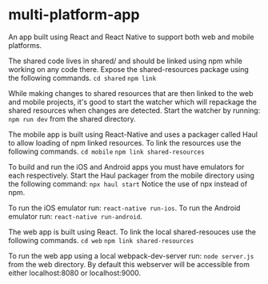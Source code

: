 # multi-platform-app
An app built using React and React Native to support both web and mobile platforms.

The shared code lives in shared/ and should be linked using npm while working on any code there.
Expose the shared-resources package using the following commands.
`cd shared`
`npm link`

While making changes to shared resources that are then linked to the web and mobile projects, it's good to start the watcher
which will repackage the shared resources when changes are detected.  Start the watcher by running: `npm run dev` from the shared directory.

The mobile app is built using React-Native and uses a packager called Haul to allow loading of npm linked resources.
To link the resources use the following commands.
`cd mobile`
`npm link shared-resources`

To build and run the iOS and Android apps you must have emulators for each respectively.
Start the Haul packager from the mobile directory using the following command:
`npx haul start`
Notice the use of npx instead of npm.

To run the iOS emulator run: `react-native run-ios`.
To run the Android emulator run: `react-native run-android`.

The web app is built using React. To link the local shared-resouces use the following commands.
`cd web`
`npm link shared-resources`

To run the web app using a local webpack-dev-server run: `node server.js` from the web directory.
By default this webserver will be accessible from either localhost:8080 or localhost:9000.

